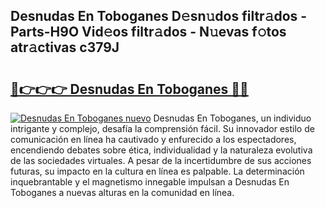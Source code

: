 ## Desnudas En Toboganes D𝚎sn𝚞dos filtr𝚊dos - Parts-H9O Vid𝚎os filtr𝚊dos - N𝚞evas f𝚘tos atr𝚊ctivas c379J

# <h2><a href="http://mb08ma.tromn.icu/?c=Desnudas+En+Toboganes">🔗👉👉👉 Desnudas En Toboganes 🔗🔗</a></h2>

[![Desnudas En Toboganes nuevo](https://i.imgur.com/pEAQMta.gif)](http://mb08ma.tromn.icu/?c=Desnudas+En+Toboganes)
Desnudas En Toboganes, un individuo intrigante y complejo, desafía la comprensión fácil. Su innovador estilo de comunicación en línea ha cautivado y enfurecido a los espectadores, encendiendo debates sobre ética, individualidad y la naturaleza evolutiva de las sociedades virtuales. A pesar de la incertidumbre de sus acciones futuras, su impacto en la cultura en línea es palpable. La determinación inquebrantable y el magnetismo innegable impulsan a Desnudas En Toboganes a nuevas alturas en la comunidad en línea.
